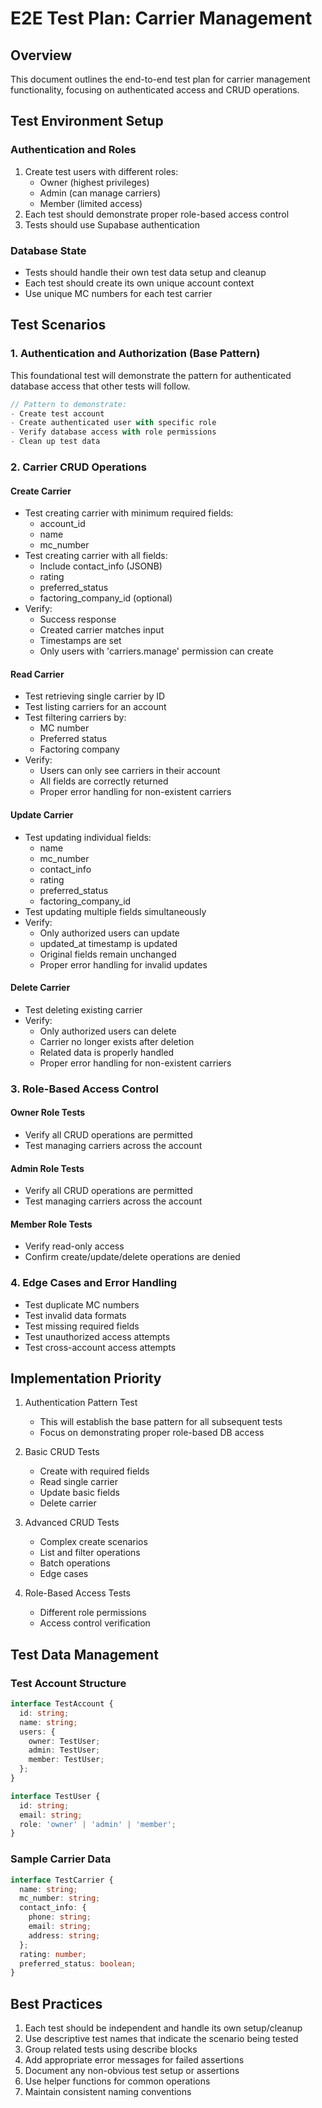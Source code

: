 # E2E Test Plan: Carrier Management

## Overview
This document outlines the end-to-end test plan for carrier management functionality, focusing on authenticated access and CRUD operations.

## Test Environment Setup

### Authentication and Roles
1. Create test users with different roles:
   - Owner (highest privileges)
   - Admin (can manage carriers)
   - Member (limited access)
2. Each test should demonstrate proper role-based access control
3. Tests should use Supabase authentication

### Database State
- Tests should handle their own test data setup and cleanup
- Each test should create its own unique account context
- Use unique MC numbers for each test carrier

## Test Scenarios

### 1. Authentication and Authorization (Base Pattern)
This foundational test will demonstrate the pattern for authenticated database access that other tests will follow.

```typescript
// Pattern to demonstrate:
- Create test account
- Create authenticated user with specific role
- Verify database access with role permissions
- Clean up test data
```

### 2. Carrier CRUD Operations

#### Create Carrier
- Test creating carrier with minimum required fields:
  - account_id
  - name
  - mc_number
- Test creating carrier with all fields:
  - Include contact_info (JSONB)
  - rating
  - preferred_status
  - factoring_company_id (optional)
- Verify:
  - Success response
  - Created carrier matches input
  - Timestamps are set
  - Only users with 'carriers.manage' permission can create

#### Read Carrier
- Test retrieving single carrier by ID
- Test listing carriers for an account
- Test filtering carriers by:
  - MC number
  - Preferred status
  - Factoring company
- Verify:
  - Users can only see carriers in their account
  - All fields are correctly returned
  - Proper error handling for non-existent carriers

#### Update Carrier
- Test updating individual fields:
  - name
  - mc_number
  - contact_info
  - rating
  - preferred_status
  - factoring_company_id
- Test updating multiple fields simultaneously
- Verify:
  - Only authorized users can update
  - updated_at timestamp is updated
  - Original fields remain unchanged
  - Proper error handling for invalid updates

#### Delete Carrier
- Test deleting existing carrier
- Verify:
  - Only authorized users can delete
  - Carrier no longer exists after deletion
  - Related data is properly handled
  - Proper error handling for non-existent carriers

### 3. Role-Based Access Control

#### Owner Role Tests
- Verify all CRUD operations are permitted
- Test managing carriers across the account

#### Admin Role Tests
- Verify all CRUD operations are permitted
- Test managing carriers across the account

#### Member Role Tests
- Verify read-only access
- Confirm create/update/delete operations are denied

### 4. Edge Cases and Error Handling
- Test duplicate MC numbers
- Test invalid data formats
- Test missing required fields
- Test unauthorized access attempts
- Test cross-account access attempts

## Implementation Priority

1. Authentication Pattern Test
   - This will establish the base pattern for all subsequent tests
   - Focus on demonstrating proper role-based DB access

2. Basic CRUD Tests
   - Create with required fields
   - Read single carrier
   - Update basic fields
   - Delete carrier

3. Advanced CRUD Tests
   - Complex create scenarios
   - List and filter operations
   - Batch operations
   - Edge cases

4. Role-Based Access Tests
   - Different role permissions
   - Access control verification

## Test Data Management

### Test Account Structure
```typescript
interface TestAccount {
  id: string;
  name: string;
  users: {
    owner: TestUser;
    admin: TestUser;
    member: TestUser;
  };
}

interface TestUser {
  id: string;
  email: string;
  role: 'owner' | 'admin' | 'member';
}
```

### Sample Carrier Data
```typescript
interface TestCarrier {
  name: string;
  mc_number: string;
  contact_info: {
    phone: string;
    email: string;
    address: string;
  };
  rating: number;
  preferred_status: boolean;
}
```

## Best Practices
1. Each test should be independent and handle its own setup/cleanup
2. Use descriptive test names that indicate the scenario being tested
3. Group related tests using describe blocks
4. Add appropriate error messages for failed assertions
5. Document any non-obvious test setup or assertions
6. Use helper functions for common operations
7. Maintain consistent naming conventions
